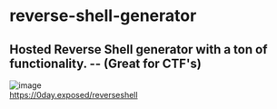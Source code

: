 # reverse-shell-generator
Hosted Reverse Shell generator with a ton of functionality. -- (Great for CTF's)
-
![image](https://user-images.githubusercontent.com/44453666/109403860-71d25b80-792e-11eb-81cb-d44b37ed7bbf.png)
<br>
https://0day.exposed/reverseshell
